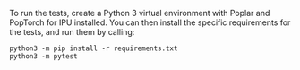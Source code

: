 <!-- Copyright (c) 2021 Graphcore Ltd. All rights reserved. -->
To run the tests, create a Python 3 virtual environment with Poplar and PopTorch for IPU installed.
You can then install the specific requirements for the tests, and run them by calling:

```
python3 -m pip install -r requirements.txt
python3 -m pytest
```
